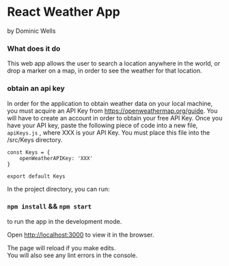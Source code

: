 # React Weather App
by Dominic Wells

### What does it do

This web app allows the user to search a location anywhere in the world, or drop a marker on a map, in order to see the weather for that location.

### obtain an api key

In order for the application to obtain weather data on your local machine,
you must acquire an API Key from https://openweathermap.org/guide. You will have to create an account
in order to obtain your free API Key. Once you have your API key, paste the following piece of code into a new file, ```apiKeys.js```
, where XXX is your API Key. You must place this file into the /src/Keys directory.

```
const Keys = {
    openWeatherAPIKey: 'XXX'
}

export default Keys
```

In the project directory, you can run:

### `npm install` && `npm start`

to run the app in the development mode.<br>

Open [http://localhost:3000](http://localhost:3000) to view it in the browser.

The page will reload if you make edits.<br>
You will also see any lint errors in the console.

